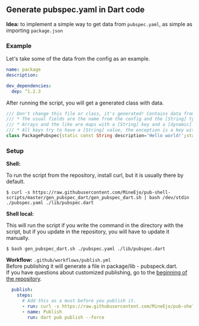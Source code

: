 ## Generate pubspec.yaml in Dart code

**Idea:** to implement a simple way to get data from `pubspec.yaml`, as simple as importing `package.json`

### Example

Let's take some of the data from the config as an example.

```yaml
name: package
description: 

dev_dependencies:
  dep: ^1.2.3
```

After running the script, you will get a generated class with data.

```dart
/// Don't change this file or class, it's generated! Contains data from pubspec.yaml.
/// * The usual fields are the name from the config and the [String] type.
/// * Arrays and the like are maps with a [String] key and a [dynamic] value.
/// * All keys try to have a [String] value, the exception is a key without a value, it will have a [bool] value.
class PackagePubspec{static const String description='Hello world!';static const Map<String,dynamic> devDependencies={'dep':'^1.2.3',};}
```

### Setup

**Shell:**

To run the script from the repository, install curl, but it is usually there by default.

```shell
$ curl -s https://raw.githubusercontent.com/MineEjo/pub-shell-scripts/master/gen_pubspec_dart/gen_pubspec_dart.sh | bash /dev/stdin ./pubspec.yaml ./lib/pubspec.dart
```

**Shell local:**

This will run the script if you write the command in the directory with the script, but if you update in the repository, you will have to update it manually.

```shell
$ bash gen_pubspec_dart.sh ./pubspec.yaml ./lib/pubspec.dart
```

**Workflow:** `.github/workflows/publish.yml`
<br>Before publishing it will generate a file in package/lib - pubspeck.dart.
<br>If you have questions about customized publishing, go to the [beginning of the repository](../README.md).

```yaml
  publish:
    steps:
      # Add this as a must before you publish it.
      - run: curl -s https://raw.githubusercontent.com/MineEjo/pub-shell-scripts/master/gen_pubspec_dart/gen_pubspec_dart.sh | bash /dev/stdin ./pubspec.yaml ./lib/pubspec.dart
      - name: Publish
        run: dart pub publish --force
```
